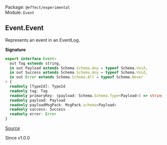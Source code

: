 Package: `@effect/experimental`<br />
Module: `Event`<br />

## Event.Event

Represents an event in an EventLog.

**Signature**

```ts
export interface Event<
  out Tag extends string,
  in out Payload extends Schema.Schema.Any = typeof Schema.Void,
  in out Success extends Schema.Schema.Any = typeof Schema.Void,
  in out Error extends Schema.Schema.All = typeof Schema.Never
> {
  readonly [TypeId]: TypeId
  readonly tag: Tag
  readonly primaryKey: (payload: Schema.Schema.Type<Payload>) => string
  readonly payload: Payload
  readonly payloadMsgPack: MsgPack.schema<Payload>
  readonly success: Success
  readonly error: Error
}
```

[Source](https://github.com/Effect-TS/effect/tree/main/packages/experimental/src/Event.ts#L33)

Since v1.0.0